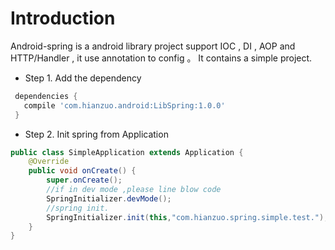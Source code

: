 # Introduction

Android-spring is a android library project support IOC , DI , AOP and HTTP/Handler , it use annotation to config 。 It contains a simple project. 


* Step 1. Add the dependency

```gradle
 dependencies {
   compile 'com.hianzuo.android:LibSpring:1.0.0'
 }
```

* Step 2. Init spring from Application

```java
public class SimpleApplication extends Application {
    @Override
    public void onCreate() {
        super.onCreate();
        //if in dev mode ,please line blow code
        SpringInitializer.devMode();
        //spring init.
        SpringInitializer.init(this,"com.hianzuo.spring.simple.test.");
    }
}
```

